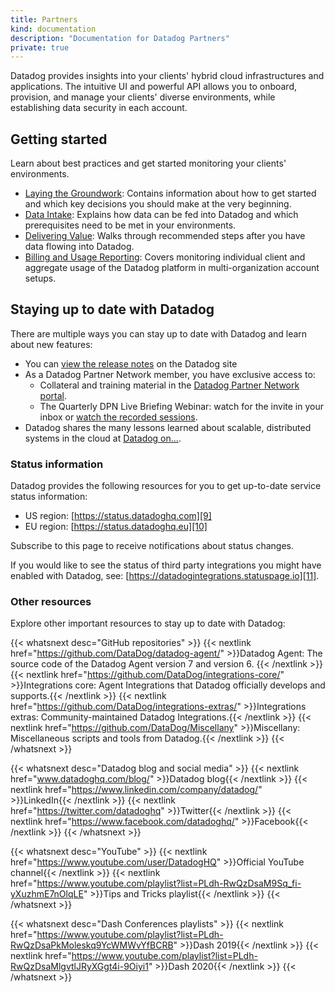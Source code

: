 ```yaml
---
title: Partners
kind: documentation
description: "Documentation for Datadog Partners"
private: true
---
```


Datadog provides insights into your clients' hybrid cloud infrastructures and applications. The intuitive UI and powerful API allows you to onboard, provision, and manage your clients' diverse environments, while establishing data security in each account.

## Getting started

Learn about best practices and get started monitoring your clients' environments.

- [Laying the Groundwork][1]: Contains information about how to get started and which key decisions you should make at the very beginning.
- [Data Intake][2]: Explains how data can be fed into Datadog and which prerequisites need to be met in your environments.
- [Delivering Value][3]: Walks through recommended steps after you have data flowing into Datadog.
- [Billing and Usage Reporting][4]: Covers monitoring individual client and aggregate usage of the Datadog platform in multi-organization account setups.

## Staying up to date with Datadog

There are multiple ways you can stay up to date with Datadog and learn about new features:
- You can [view the release notes][5] on the Datadog site
- As a Datadog Partner Network member, you have exclusive access to:
  - Collateral and training material in the [Datadog Partner Network portal][6].
  - The Quarterly DPN Live Briefing Webinar: watch for the invite in your inbox or [watch the recorded sessions][7].
- Datadog shares the many lessons learned about scalable, distributed systems in the cloud at [Datadog on...][8].

### Status information

Datadog provides the following resources for you to get up-to-date service status information:
- US region: [https://status.datadoghq.com][9]
- EU region: [https://status.datadoghq.eu][10]

Subscribe to this page to receive notifications about status changes.

If you would like to see the status of third party integrations you might have enabled with Datadog, see: [https://datadogintegrations.statuspage.io][11].

### Other resources

Explore other important resources to stay up to date with Datadog:

{{< whatsnext desc="GitHub repositories" >}}
    {{< nextlink href="https://github.com/DataDog/datadog-agent/" >}}Datadog Agent: The source code of the Datadog Agent version 7 and version 6. {{< /nextlink >}}
    {{< nextlink href="https://github.com/DataDog/integrations-core/" >}}Integrations core: Agent Integrations that Datadog officially develops and supports.{{< /nextlink >}}
    {{< nextlink href="https://github.com/DataDog/integrations-extras/" >}}Integrations extras: Community-maintained Datadog Integrations.{{< /nextlink >}}
    {{< nextlink href="https://github.com/DataDog/Miscellany" >}}Miscellany: Miscellaneous scripts and tools from Datadog.{{< /nextlink >}}
{{< /whatsnext >}}

{{< whatsnext desc="Datadog blog and social media" >}}
    {{< nextlink href="www.datadoghq.com/blog/" >}}Datadog blog{{< /nextlink >}}
    {{< nextlink href="https://www.linkedin.com/company/datadog/" >}}LinkedIn{{< /nextlink >}}
    {{< nextlink href="https://twitter.com/datadoghq" >}}Twitter{{< /nextlink >}}
    {{< nextlink href="https://www.facebook.com/datadoghq/" >}}Facebook{{< /nextlink >}}
{{< /whatsnext >}}

{{< whatsnext desc="YouTube" >}}
    {{< nextlink href="https://www.youtube.com/user/DatadogHQ" >}}Official YouTube channel{{< /nextlink >}}
    {{< nextlink href="https://www.youtube.com/playlist?list=PLdh-RwQzDsaM9Sq_fi-yXuzhmE7nOlqLE" >}}Tips and Tricks playlist{{< /nextlink >}}
{{< /whatsnext >}}

{{< whatsnext desc="Dash Conferences playlists" >}}
    {{< nextlink href="https://www.youtube.com/playlist?list=PLdh-RwQzDsaPkMoleskq9YcWMWvYfBCRB" >}}Dash 2019{{< /nextlink >}}
    {{< nextlink href="https://www.youtube.com/playlist?list=PLdh-RwQzDsaMlgvtlJRyXGgt4i-9Oiyi1" >}}Dash 2020{{< /nextlink >}}
{{< /whatsnext >}}

[1]: /partners/laying-the-groundwork/
[2]: /partners/data-intake/
[3]: /partners/delivering-value/
[4]: /partners/billing-and-usage-reporting/
[5]: https://app.datadoghq.com/release-notes
[6]: https://partners.datadoghq.com/
[7]: https://partners.datadoghq.com/prm/English/s/assets?collectionId=17632
[8]: https://datadogon.datadoghq.com/
[9]: https://status.datadoghq.com
[10]: https://status.datadoghq.eu
[11]: https://datadogintegrations.statuspage.io
